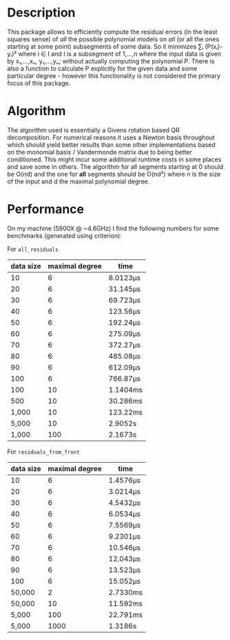 # Description
This package allows to efficiently compute the residual errors (in the least squares sense) of *all* the possible polynomial models on *all* (or all the ones starting at some point) subsegments of some data.
So it minimizes ∑ᵢ (P(xᵢ)-yᵢ)² where i ∈ I and I is a subsegment of 1,...,n where the input data is given by x₁,...,xₙ, y₁,...,yₙ; without actually computing the polynomial P. There is also a function to calculate P explicitly for the given data and some particular degree - however this functionality is not considered the primary focus of this package.

# Algorithm
The algorithm used is essentially a Givens rotation based QR decomposition. For numerical reasons it uses a Newton basis throughout which should yield better results than some other implementations based on the monomial basis / Vandermonde matrix due to being better conditioned. This might incur some additional runtime costs in some places and save some in others.
The algorithm for all segments starting at 0 should be O(nd) and the one for **all** segments should be O(nd²) where n is the size of the input and d the maximal polynomial degree.

# Performance
On my machine (5900X @ ~4.6GHz) I find the following numbers for some benchmarks (generated using criterion):

For `all_residuals`

| data size | maximal degree | time     |
| --------- | -------------- | -------- |
| 10        | 6              | 8.0123µs |
| 20        | 6              | 31.145µs |
| 30        | 6              | 69.723µs |
| 40        | 6              | 123.56µs |
| 50        | 6              | 192.24µs |
| 60        | 6              | 275.09µs |
| 70        | 6              | 372.27µs |
| 80        | 6              | 485.08µs |
| 90        | 6              | 612.09µs |
| 100       | 6              | 766.87µs |
| 100       | 10             | 1.1404ms |
| 500       | 10             | 30.286ms |
| 1,000     | 10             | 123.22ms |
| 5,000     | 10             | 2.9052s  |
| 1,000     | 100            | 2.1673s  |

For `residuals_from_front`

| data size | maximal degree | time     |
| --------- | -------------- | -------- |
| 10        | 6              | 1.4576µs |
| 20        | 6              | 3.0214µs |
| 30        | 6              | 4.5432µs |
| 40        | 6              | 6.0534µs |
| 50        | 6              | 7.5569µs |
| 60        | 6              | 9.2301µs |
| 70        | 6              | 10.546µs |
| 80        | 6              | 12.043µs |
| 90        | 6              | 13.523µs |
| 100       | 6              | 15.052µs |
| 50,000    | 2              | 2.7330ms |
| 50,000    | 10             | 11.592ms |
| 5,000     | 100            | 22.791ms |
| 5,000     | 1000           | 1.3186s  |
